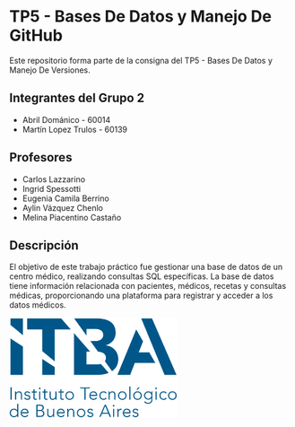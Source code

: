 # TP5 - Bases De Datos y Manejo De GitHub

Este repositorio forma parte de la consigna del TP5 - Bases De Datos y Manejo De Versiones.

## Integrantes del Grupo 2

- Abril Dománico - 60014
- Martín Lopez Trulos - 60139

## Profesores

- Carlos Lazzarino
- Ingrid Spessotti
- Eugenia Camila Berrino
- Aylin Vázquez Chenlo
- Melina Piacentino Castaño

## Descripción

El objetivo de este trabajo práctico fue gestionar una base de datos de un centro médico, realizando consultas SQL específicas. La base de datos tiene información relacionada con pacientes, médicos, recetas y consultas médicas, proporcionando una plataforma para registrar y acceder a los datos médicos.

<img src="/ITBALOGO.png" alt="logo-itba" style="width:300px;"/>
